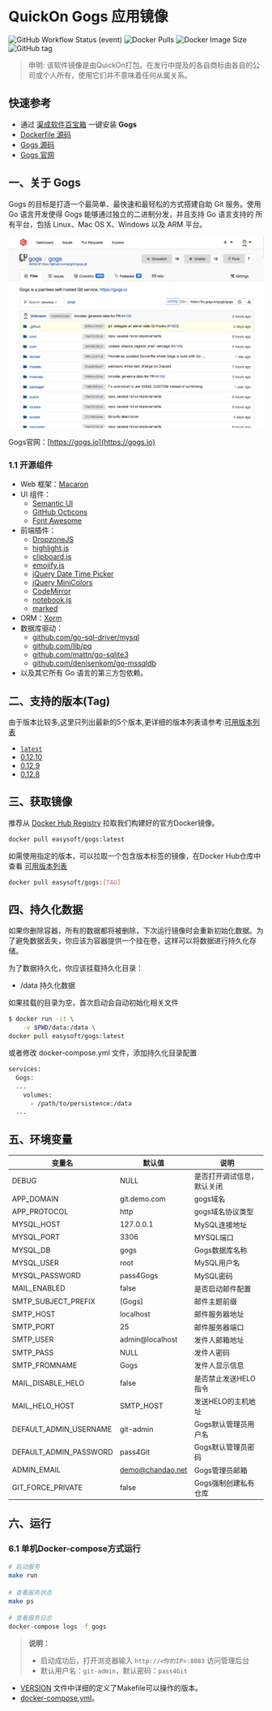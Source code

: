 # QuickOn Gogs 应用镜像

![GitHub Workflow Status (event)](https://img.shields.io/github/actions/workflow/status/quicklyon/gogs-docker/gogs.yml?style=flat-square)
![Docker Pulls](https://img.shields.io/docker/pulls/easysoft/gogs?style=flat-square)
![Docker Image Size](https://img.shields.io/docker/image-size/easysoft/gogs?style=flat-square)
![GitHub tag](https://img.shields.io/github/v/tag/quicklyon/gogs-docker?style=flat-square)

> 申明: 该软件镜像是由QuickOn打包。在发行中提及的各自商标由各自的公司或个人所有，使用它们并不意味着任何从属关系。

## 快速参考

- 通过 [渠成软件百宝箱](https://www.qucheng.com/app-install/install-gogs-127.html) 一键安装 **Gogs**
- [Dockerfile 源码](https://github.com/quicklyon/gogs-docker)
- [Gogs 源码](https://github.com/gogs/gogs)
- [Gogs 官网](https://gogs.io)

## 一、关于 Gogs

Gogs 的目标是打造一个最简单、最快速和最轻松的方式搭建自助 Git 服务。使用 Go 语言开发使得 Gogs 能够通过独立的二进制分发，并且支持 Go 语言支持的 所有平台，包括 Linux、Mac OS X、Windows 以及 ARM 平台。

![screenshots](https://raw.githubusercontent.com/quicklyon/gogs-docker/master/.template/screenshot.png)

Gogs官网：[https://gogs.io](https://gogs.io)


### 1.1 开源组件

- Web 框架：[Macaron](http://go-macaron.com)
- UI 组件：
  - [Semantic UI](http://semantic-ui.com/)
  - [GitHub Octicons](https://octicons.github.com/)
  - [Font Awesome](http://fontawesome.io/)
- 前端插件：
  - [DropzoneJS](http://www.dropzonejs.com/)
  - [highlight.js](https://highlightjs.org/)
  - [clipboard.js](https://zenorocha.github.io/clipboard.js/)
  - [emojify.js](https://github.com/Ranks/emojify.js)
  - [jQuery Date Time Picker](https://github.com/xdan/datetimepicker)
  - [jQuery MiniColors](https://github.com/claviska/jquery-minicolors)
  - [CodeMirror](https://codemirror.net/)
  - [notebook.js](https://github.com/jsvine/notebookjs)
  - [marked](https://github.com/chjj/marked)
- ORM：[Xorm](https://github.com/go-xorm/xorm)
- 数据库驱动：
  - [github.com/go-sql-driver/mysql](https://github.com/go-sql-driver/mysql)
  - [github.com/lib/pq](https://github.com/lib/pq)
  - [github.com/mattn/go-sqlite3](https://github.com/mattn/go-sqlite3)
  - [github.com/denisenkom/go-mssqldb](https://github.com/denisenkom/go-mssqldb)
- 以及其它所有 Go 语言的第三方包依赖。

## 二、支持的版本(Tag)

由于版本比较多,这里只列出最新的5个版本,更详细的版本列表请参考:[可用版本列表](https://hub.docker.com/r/easysoft/gogs/tags/)

- [`latest`](https://github.com/gogs/gogs/releases)
- [0.12.10](https://github.com/gogs/gogs/releases/tag/v0.12.10)
- [0.12.9](https://github.com/gogs/gogs/releases/tag/v0.12.9)
- [0.12.8](https://github.com/gogs/gogs/releases/tag/v0.12.8)

## 三、获取镜像

推荐从 [Docker Hub Registry](https://hub.docker.com/r/easysoft/gogs) 拉取我们构建好的官方Docker镜像。

```bash
docker pull easysoft/gogs:latest
```

如需使用指定的版本，可以拉取一个包含版本标签的镜像，在Docker Hub仓库中查看 [可用版本列表](https://hub.docker.com/r/easysoft/gogs/tags/)

```bash
docker pull easysoft/gogs:[TAG]
```

## 四、持久化数据

如果你删除容器，所有的数据都将被删除，下次运行镜像时会重新初始化数据。为了避免数据丢失，你应该为容器提供一个挂在卷，这样可以将数据进行持久化存储。

为了数据持久化，你应该挂载持久化目录：

- /data 持久化数据

如果挂载的目录为空，首次启动会自动初始化相关文件

```bash
$ docker run -it \
    -v $PWD/data:/data \
docker pull easysoft/gogs:latest
```

或者修改 docker-compose.yml 文件，添加持久化目录配置

```bash
services:
  Gogs:
  ...
    volumes:
      - /path/to/persistence:/data
  ...
```

## 五、环境变量

| 变量名           | 默认值        | 说明                                |
| ---------------- | ------------- | ----------------------------------|
| DEBUG                  | NULL              | 是否打开调试信息，默认关闭  |
| APP_DOMAIN             | git.demo.com      | gogs域名                 |
| APP_PROTOCOL           | http              | gogs域名协议类型          |
| MYSQL_HOST             | 127.0.0.1         | MySQL连接地址             |
| MYSQL_PORT             | 3306              | MYSQL端口                |
| MYSQL_DB               | gogs              | Gogs数据库名称            |
| MYSQL_USER             | root              | MySQL用户名              |
| MYSQL_PASSWORD         | pass4Gogs         | MySQL密码                |
| MAIL_ENABLED           | false             | 是否启动邮件配置                |
| SMTP_SUBJECT_PREFIX    | [Gogs]            | 邮件主题前缀            |
| SMTP_HOST              | localhost         | 邮件服务器地址            |
| SMTP_PORT              | 25                | 邮件服务器端口            |
| SMTP_USER              | admin@localhost   | 发件人邮箱地址            |
| SMTP_PASS              | NULL              | 发件人密码            |
| SMTP_FROMNAME          | Gogs              | 发件人显示信息           |
| MAIL_DISABLE_HELO      | false             | 是否禁止发送HELO指令     |
| MAIL_HELO_HOST         | SMTP_HOST         | 发送HELO的主机地址     |
| DEFAULT_ADMIN_USERNAME | git-admin         | Gogs默认管理员用户名       |
| DEFAULT_ADMIN_PASSWORD | pass4Git          | Gogs默认管理员密码         |
| ADMIN_EMAIL            | demo@chandao.net  | Gogs管理员邮箱            |
| GIT_FORCE_PRIVATE      | false             | Gogs强制创建私有仓库       |

## 六、运行

### 6.1 单机Docker-compose方式运行

```bash
# 启动服务
make run

# 查看服务状态
make ps

# 查看服务日志
docker-compose logs -f gogs

```
> **说明：**
>
> - 启动成功后，打开浏览器输入 `http://<你的IP>:8083` 访问管理后台
> - 默认用户名：`git-admin`，默认密码：`pass4Git`
- [VERSION](https://github.com/quicklyon/gogs-docker/blob/main/VERSION) 文件中详细的定义了Makefile可以操作的版本。
- [docker-compose.yml](https://github.com/quicklyon/gogs-docker/blob/main/docker-compose.yml)。
